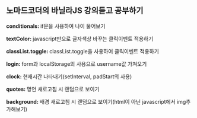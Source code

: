 <h2>노마드코더의 바닐라JS 강의듣고 공부하기</h2>

<p><strong>conditionals: </strong>if문을 사용하여 나이 물어보기</p>
<p><strong>textColor: </strong>javascript만으로 글자색상 바꾸는 클릭이벤트 적용하기</p>
<p><strong>classList.toggle: </strong>classList.toggle을 사용하여 클릭이벤트 적용하기</p>
<p><strong>login: </strong>form과 localStorage의 사용으로 username값 가져오기</p>
<p><strong>clock: </strong>현재시간 나타내기(setInterval, padStart의 사용)</p>
<p><strong>quotes: </strong>명언 새로고침 시 랜덤으로 보이기</p>
<p><strong>background: </strong>배경 새로고침 시 랜덤으로 보이기(html이 아닌 javascript에서 img추가해보기)</p>
